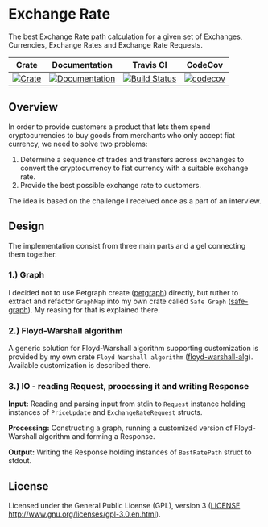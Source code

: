 # Exchange Rate

The best Exchange Rate path calculation for a given set of Exchanges, Currencies, Exchange Rates and Exchange Rate Requests. 

|Crate|Documentation|Travis CI|CodeCov|
|:---:|:-----------:|:-------:|:-----:|
|[![Crate](http://meritbadge.herokuapp.com/exchange-rate)](https://crates.io/crates/exchange-rate)|[![Documentation](https://docs.rs/exchange-rate/badge.svg)](https://docs.rs/exchange-rate)|[![Build Status](https://travis-ci.org/dalibor-matura/exchange-rate.svg?branch=master)](https://travis-ci.org/dalibor-matura/exchange-rate)|[![codecov](https://codecov.io/gh/dalibor-matura/exchange-rate/branch/master/graph/badge.svg)](https://codecov.io/gh/dalibor-matura/exchange-rate)

## Overview

In order to provide customers a product that lets them spend cryptocurrencies to buy goods from merchants who only accept fiat currency, we need to solve two problems:
1. Determine a sequence of trades and transfers across exchanges to convert the cryptocurrency to fiat currency with a suitable exchange rate.
2. Provide the best possible exchange rate to customers.

The idea is based on the challenge I received once as a part of an interview.

## Design

The implementation consist from three main parts and a gel connecting them together.

### 1.) Graph

I decided not to use Petgraph create ([petgraph](https://crates.io/crates/petgraph)) directly, but ruther to extract and refactor `GraphMap` into my own crate called `Safe Graph` ([safe-graph](https://crates.io/crates/safe-graph)). My reasing for that is explained there.

### 2.) Floyd-Warshall algorithm

A generic solution for Floyd-Warshall algorithm supporting customization is provided by my own crate `Floyd Warshall algorithm` ([floyd-warshall-alg](https://crates.io/crates/floyd-warshall-alg)). Available customization is described there.

### 3.) IO - reading Request, processing it and writing Response

**Input:**
Reading and parsing input from stdin to `Request` instance holding instances of `PriceUpdate` and `ExchangeRateRequest` structs.

**Processing:**
Constructing a graph, running a customized version of Floyd-Warshall algorithm and forming a Response.

**Output:**
Writing the Response holding instances of `BestRatePath` struct to stdout.

## License
Licensed under the General Public License (GPL), version 3 ([LICENSE](https://github.com/dalibor-matura/exchange-rate/blob/master/LICENSE) http://www.gnu.org/licenses/gpl-3.0.en.html).

